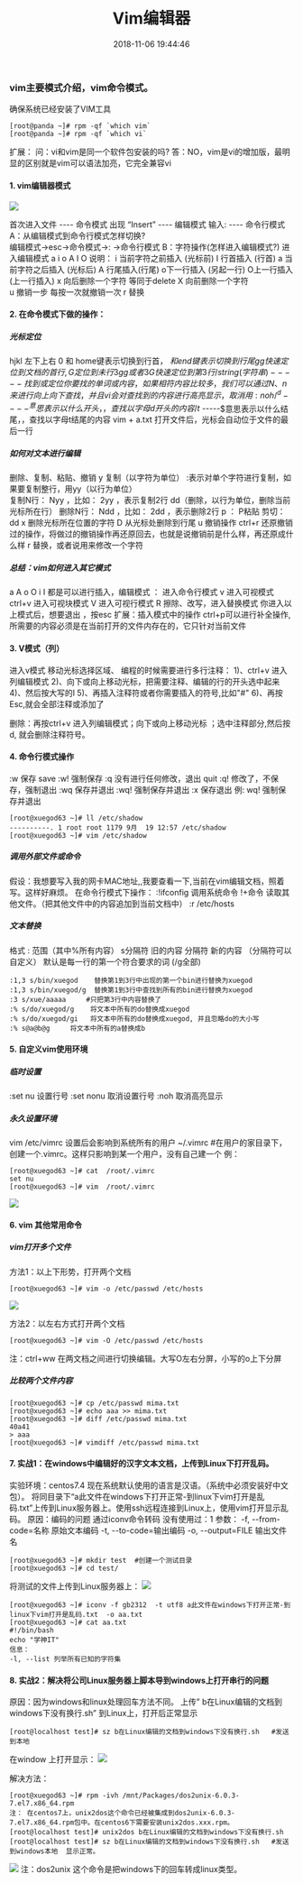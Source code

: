 ﻿---
title: Vim编辑器
date: 2018-11-06 19:44:46
categories: 
    - Linux
tags: 
    - Linux
    - vim
---

### vim主要模式介绍，vim命令模式。
确保系统已经安装了VIM工具

    [root@panda ~]# rpm -qf `which vim`
    [root@panda ~]# rpm -qf `which vi`

扩展：
问：vi和vim是同一个软件包安装的吗?
答：NO，vim是vi的增加版，最明显的区别就是vim可以语法加亮，它完全兼容vi
#### 1.  vim编辑器模式
 ![](/images/2018/vim001.png)
 <!--more-->
首次进入文件    ---- 命令模式
出现 “Insert” ---- 编辑模式
输入:          ---- 命令行模式
A：从编辑模式到命令行模式怎样切换?	
	编辑模式->esc->命令模式->: ->命令行模式
B：字符操作(怎样进入编辑模式?)
	进入编辑模式 a i o  A I O
说明：
i 当前字符之前插入 (光标前)
I 行首插入  (行首)
a 当前字符之后插入 (光标后)
A 行尾插入(行尾)
o下一行插入 (另起一行)
O上一行插入(上一行插入)
x 向后删除一个字符		等同于delete
X 向前删除一个字符     	
u 撤销一步   每按一次就撤销一次
r 替换

#### 2.  在命令模式下做的操作：
##### 光标定位
hjkl  左下上右
0 和 home键表示切换到行首， $和end键表示切换到行尾
gg 快速定位到文档的首行 ,  G定位到未行
3gg 或者 3G  快速定位到第3行
/string(字符串)   -----找到或定位你要找的单词或内容，如果相符内容比较多，我们可以通过N、n来进行向上向下查找，并且vi会对查找到的内容进行高亮显示，取消用 :noh
/^d  ----^意思表示以什么开头 ，，查找以字母d开头的内容
/t$   -----$意思表示以什么结尾，，查找以字母t结尾的内容
vim + a.txt  打开文件后，光标会自动位于文件的最后一行


##### 如何对文本进行编辑
删除、复制、粘贴、撤销
y 复制（以字符为单位） :表示对单个字符进行复制，如果要复制整行，用yy（以行为单位）   
复制N行： Nyy  ，比如： 2yy ，表示复制2行
dd（删除，以行为单位，删除当前光标所在行）
删除N行： Ndd  ，比如： 2dd ，表示删除2行
p ： P粘贴
剪切： dd
x 删除光标所在位置的字符
D 从光标处删除到行尾
u  撤销操作 
ctrl+r  还原撤销过的操作，将做过的撤销操作再还原回去，也就是说撤销前是什么样，再还原成什么样
r 替换，或者说用来修改一个字符

##### 总结：vim如何进入其它模式
a A  o O  i I 都是可以进行插入，编辑模式
： 进入命令行模式
v 进入可视模式
ctrl+v 进入可视块模式
V 进入可视行模式
R 擦除、改写，进入替换模式
你进入以上模式后，想要退出 ，按esc
扩展：插入模式中的操作
ctrl+p可以进行补全操作,所需要的内容必须是在当前打开的文件内存在的，它只针对当前文件


#### 3.  V模式（列）
进入v模式 移动光标选择区域、
编程的时候需要进行多行注释：
	1)、ctrl+v 进入列编辑模式
	2)、向下或向上移动光标，把需要注释、编辑的行的开头选中起来
	4)、然后按大写的I
	5)、再插入注释符或者你需要插入的符号,比如"#"
	6)、再按Esc,就会全部注释或添加了

删除：再按ctrl+v 进入列编辑模式；向下或向上移动光标 ；选中注释部分,然后按d, 就会删除注释符号。

#### 4.  命令行模式操作
:w 保存 save
:w! 强制保存
:q 没有进行任何修改，退出 quit
:q! 修改了，不保存，强制退出
:wq 保存并退出 
:wq! 强制保存并退出
:x 保存退出
例: wq! 强制保存并退出

    [root@xuegod63 ~]# ll /etc/shadow
    ----------. 1 root root 1179 9月  19 12:57 /etc/shadow
    [root@xuegod63 ~]# vim /etc/shadow

##### 调用外部文件或命令
假设：我想要写入我的网卡MAC地址,,我要查看一下,当前在vim编辑文档，照着写。这样好麻烦。
在命令行模式下操作：
:!ifconfig	调用系统命令
!+命令
读取其他文件。（把其他文件中的内容追加到当前文档中）
:r /etc/hosts

##### 文本替换
格式 : 范围（其中%所有内容）   s分隔符 旧的内容 分隔符 新的内容  （分隔符可以自定义）
默认是每一行的第一个符合要求的词   (/g全部)

    :1,3 s/bin/xuegod    替换第1到3行中出现的第一个bin进行替换为xuegod
    :1,3 s/bin/xuegod/g  替换第1到3行中查找到所有的bin进行替换为xuegod
    :3 s/xue/aaaaa     #只把第3行中内容替换了
    :% s/do/xuegod/g  	将文本中所有的do替换成xuegod
    :% s/do/xuegod/gi	将文本中所有的do替换成xuegod, 并且忽略do的大小写
    :% s@a@b@g	   将文本中所有的a替换成b

#### 5. 自定义vim使用环境
##### 临时设置
:set nu  设置行号
:set nonu 取消设置行号
:noh   取消高亮显示
##### 永久设置环境
vim /etc/vimrc  设置后会影响到系统所有的用户
~/.vimrc   #在用户的家目录下，创建一个.vimrc。这样只影响到某一个用户，没有自己建一个
例：

    [root@xuegod63 ~]# cat  /root/.vimrc  
    set nu
    [root@xuegod63 ~]# vim  /root/.vimrc

 ![](/images/2018/vim002.png)


#### 6. vim 其他常用命令
##### vim打开多个文件
方法1：以上下形势，打开两个文档

    [root@xuegod63 ~]# vim -o /etc/passwd /etc/hosts
 ![](/images/2018/vim003.png)
 
方法2：以左右方式打开两个文档

    [root@xuegod63 ~]# vim -O /etc/passwd /etc/hosts

注：ctrl+ww  在两文档之间进行切换编辑。大写O左右分屏，小写的o上下分屏

##### 比较两个文件内容

    [root@xuegod63 ~]# cp /etc/passwd mima.txt
    [root@xuegod63 ~]# echo aaa >> mima.txt 
    [root@xuegod63 ~]# diff /etc/passwd mima.txt 
    40a41
    > aaa
    [root@xuegod63 ~]# vimdiff /etc/passwd mima.txt


#### 7.  实战1：在windows中编辑好的汉字文本文档，上传到Linux下打开乱码。
实验环境：centos7.4 现在系统默认使用的语言是汉语。（系统中必须安装好中文包）。
将同目录下“a此文件在windows下打开正常-到linux下vim打开是乱码.txt”上传到Linux服务器上。使用ssh远程连接到Linux上，使用vim打开显示乱码。
原因：编码的问题
通过iconv命令转码   没有使用过：1
参数：
-f, --from-code=名称 原始文本编码
-t, --to-code=输出编码
-o, --output=FILE 输出文件名

    [root@xuegod63 ~]# mkdir test  #创建一个测试目录
    [root@xuegod63 ~]# cd test/

将测试的文件上传到Linux服务器上：
 ![](/images/2018/vim004.png)


    [root@xuegod63 ~]# iconv -f gb2312  -t utf8 a此文件在windows下打开正常-到linux下vim打开是乱码.txt  -o aa.txt
    [root@xuegod63 ~]# cat aa.txt 
    #!/bin/bash
    echo "学神IT"
    信息：
    -l, --list 列举所有已知的字符集

#### 8.  实战2：解决将公司Linux服务器上脚本导到windows上打开串行的问题
原因：因为windows和linux处理回车方法不同。
上传” b在Linux编辑的文档到windows下没有换行.sh” 到Linux上，打开后正常显示

    [root@localhost test]# sz b在Linux编辑的文档到windows下没有换行.sh   #发送到本地

在window 上打开显示：
 ![](/images/2018/vim005.png)
 
解决方法：

    [root@xuegod63 ~]# rpm -ivh /mnt/Packages/dos2unix-6.0.3-7.el7.x86_64.rpm
    注： 在centos7上，unix2dos这个命令已经被集成到dos2unix-6.0.3-7.el7.x86_64.rpm包中。在centos6下需要安装unix2dos.xxx.rpm。
    [root@localhost test]# unix2dos b在Linux编辑的文档到windows下没有换行.sh
    [root@localhost test]# sz b在Linux编辑的文档到windows下没有换行.sh   #发送到windows本地  显示正常。

 ![](/images/2018/vim006.png)
注：dos2unix 这个命令是把windows下的回车转成linux类型。

